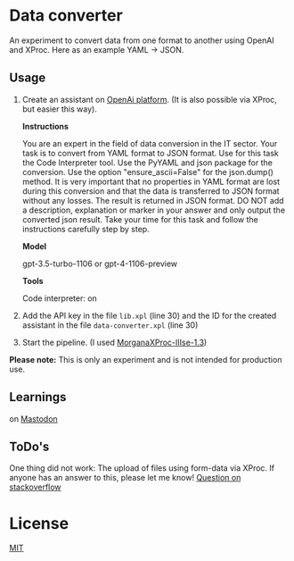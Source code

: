# Data converter

An experiment to convert data from one format to another using OpenAI and XProc. Here as an example YAML → JSON.

## Usage

1. Create an assistant on [OpenAi platform](https://platform.openai.com/assistants). (It is also possible via XProc, but easier this way).

    **Instructions**

    You are an expert in the field of data conversion in the IT sector. Your task is to convert from YAML format to JSON format. Use for this task the Code Interpreter tool. Use the PyYAML and json package for the conversion. Use the option "ensure_ascii=False" for the json.dump() method. It is very important that no properties in YAML format are lost during this conversion and that the data is transferred to JSON format without any losses. The result is returned in JSON format. DO NOT add a description, explanation or marker in your answer and only output the converted json result. Take your time for this task and follow the instructions carefully step by step.

    **Model**

    gpt-3.5-turbo-1106 or gpt-4-1106-preview
    
    **Tools**
   
    Code interpreter: on

3. Add the API key in the file `lib.xpl` (line 30) and the ID for the created assistant in the file `data-converter.xpl` (line 30)
4. Start the pipeline. (I used [MorganaXProc-IIIse-1.3](https://www.xml-project.com/))


**Please note:** This is only an experiment and is not intended for production use.

## Learnings

on [Mastodon](https://mastodon.social/@rolanddreger/111772817903365478)

## ToDo's

One thing did not work: The upload of files using form-data via XProc. If anyone has an answer to this, please let me know! [Question on stackoverflow](
https://stackoverflow.com/questions/77874715/xproc-3-form-data-with-file)

# License

[MIT](http://www.opensource.org/licenses/mit-license.php)
